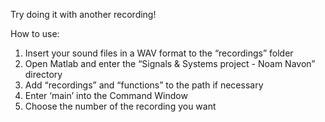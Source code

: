 Try doing it with another recording!

How to use:
1. Insert your sound files in a WAV format to the “recordings” folder
2. Open Matlab and enter the “Signals & Systems project - Noam Navon” directory
3. Add “recordings” and “functions” to the path if necessary
4. Enter ‘main’ into the Command Window
5. Choose the number of the recording you want